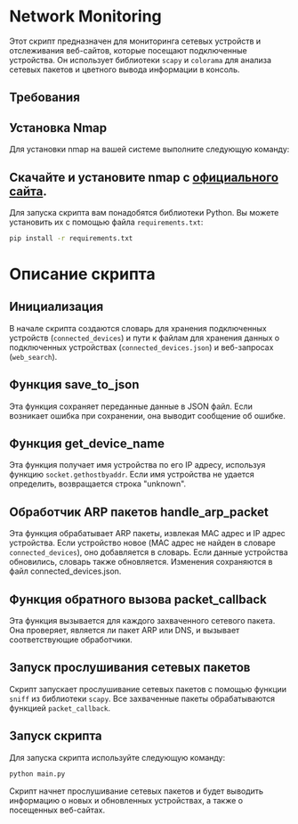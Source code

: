 # Network Monitoring

Этот скрипт предназначен для мониторинга сетевых устройств и отслеживания веб-сайтов, которые посещают подключенные устройства. Он использует библиотеки `scapy` и `colorama` для анализа сетевых пакетов и цветного вывода информации в консоль.

## Требования

## Установка Nmap
Для установки nmap на вашей системе выполните следующую команду:

## Скачайте и установите nmap с [официального сайта](https://nmap.org/download.html).

Для запуска скрипта вам понадобятся библиотеки Python.
Вы можете установить их с помощью файла `requirements.txt`:

```bash
pip install -r requirements.txt
```

# Описание скрипта
## Инициализация
В начале скрипта создаются словарь для хранения подключенных устройств (`connected_devices`) и пути к файлам для хранения данных о подключенных устройствах (`connected_devices.json`) и веб-запросах (`web_search`).

## Функция save_to_json
Эта функция сохраняет переданные данные в JSON файл. Если возникает ошибка при сохранении, она выводит сообщение об ошибке.

## Функция get_device_name
Эта функция получает имя устройства по его IP адресу, используя функцию `socket.gethostbyaddr`. Если имя устройства не удается определить, возвращается строка "unknown".

## Обработчик ARP пакетов handle_arp_packet
Эта функция обрабатывает ARP пакеты, извлекая MAC адрес и IP адрес устройства. Если устройство новое (MAC адрес не найден в словаре `connected_devices`), оно добавляется в словарь. Если данные устройства обновились, словарь также обновляется. Изменения сохраняются в файл connected_devices.json.

## Функция обратного вызова packet_callback
Эта функция вызывается для каждого захваченного сетевого пакета. Она проверяет, является ли пакет ARP или DNS, и вызывает соответствующие обработчики.

## Запуск прослушивания сетевых пакетов
Скрипт запускает прослушивание сетевых пакетов с помощью функции `sniff` из библиотеки `scapy`. Все захваченные пакеты обрабатываются функцией `packet_callback`.

## Запуск скрипта
Для запуска скрипта используйте следующую команду:
```python
python main.py
```
Скрипт начнет прослушивание сетевых пакетов и будет выводить информацию о новых и обновленных устройствах, а также о посещенных веб-сайтах.
